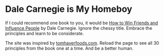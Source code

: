 Dale Carnegie is My Homeboy 
====

If I could recommend one book to you, it would be [How to Win Friends and Influence People](http://en.wikipedia.org/wiki/How_to_Win_Friends_and_Influence_People) by Dale Carnegie. Ignore the chessy title. Embrace the principles and learn to be considerate.

The site was inspired by [tomhaverfoods.com](http://tomhaverfoods.com). Reload the page to see all 30 principles from the book one at a time. And be a better human. 
